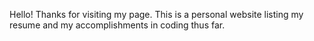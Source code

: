 Hello! Thanks for visiting my page. This is a personal website listing my resume and my accomplishments in coding thus far. 
